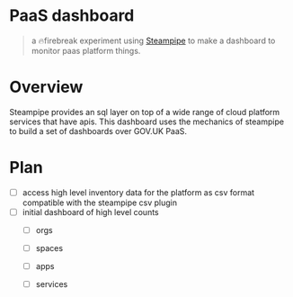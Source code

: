 # PaaS dashboard

> a 🔥firebreak experiment using [Steampipe](https://steampipe.io/) to make a dashboard to monitor paas platform things.

# Overview

Steampipe provides an sql layer on top of a wide range of cloud platform services that have apis. This dashboard uses the mechanics of steampipe to build a set of dashboards over GOV.UK PaaS.

# Plan

- [ ] access high level inventory data for the platform as csv format compatible with the steampipe csv plugin
- [ ] initial dashboard of high level counts
  - [ ] orgs
  - [ ] spaces
  - [ ] apps
  - [ ] services



